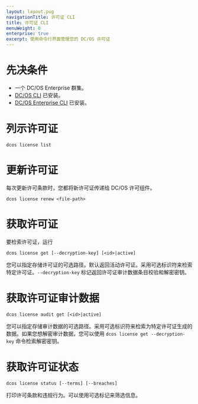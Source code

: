```yaml
---
layout: layout.pug
navigationTitle: 许可证 CLI
title: 许可证 CLI
menuWeight: 0
enterprise: true
excerpt: 使用命令行界面管理您的 DC/OS 许可证
---
```


# 先决条件
- 一个 DC/OS Enterprise 群集。
- [DC/OS CLI](/mesosphere/dcos/cn/1.11/cli/install/) 已安装。
- [DC/OS Enterprise CLI](/mesosphere/dcos/cn/1.11/cli/enterprise-cli/) 已安装。


# 列示许可证

```
dcos license list
```

# 更新许可证

每次更新许可条款时，您都将新许可证传递给 DC/OS 许可组件。

```
dcos license renew <file-path>
```

# 获取许可证

要检索许可证，运行

```
dcos license get [--decryption-key] [<id>|active]
```

您可以指定存储许可证的可选路径。默认返回活动许可证。采用可选标识符来检索特定许可证。`--decryption-key` 标记返回许可证审计数据条目校验和解密密钥。

# 获取许可证审计数据

```
dcos license audit get [<id>|active]
```

您可以指定存储审计数据的可选路径。采用可选标识符来检索为特定许可证生成的数据。如果您想解密审计数据，您可以使用 `dcos license get --decryption-key` 命令检索解密密钥。

# 获取许可证状态

```
dcos license status [--terms] [--breaches]
```

打印许可条款和违规行为。可以使用可选标记来筛选信息。
